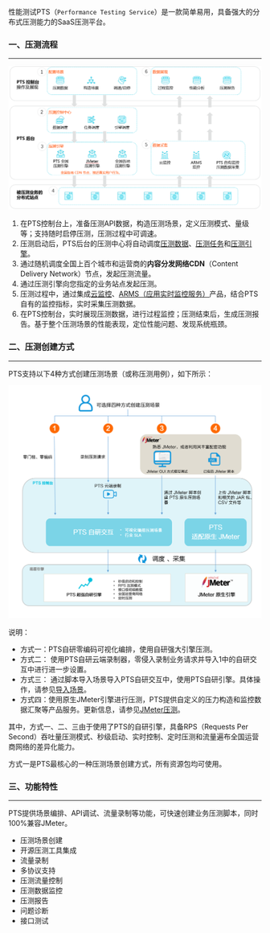 性能测试PTS（`Performance Testing Service`）是一款简单易用，具备强大的分布式压测能力的SaaS压测平台。 



### 一、压测流程

---

![概述流程图](img/p76188.png)

1. 在PTS控制台上，准备压测API数据，构造压测场景，定义压测模式、量级等；支持随时启停压测，压测过程中可调速。
2. 压测启动后，PTS后台的压测中心将自动调度<u>压测数据</u>、<u>压测任务</u>和<u>压测引擎</u>。
3. 通过随机调度全国上百个城市和运营商的**内容分发网络CDN**（Content Delivery Network）节点，发起压测流量。
4. 通过压测引擎向您指定的业务站点发起压测。
5. 压测过程中，通过集成[云监控](https://www.aliyun.com/product/jiankong)、[ARMS（应用实时监控服务）](https://www.aliyun.com/product/arms)产品，结合PTS自有的监控指标，实时采集压测数据。
6. 在PTS控制台，实时展现压测数据，进行过程监控；压测结束后，生成压测报告。基于整个压测场景的性能表现，定位性能问题、发现系统瓶颈。



### 二、压测创建方式

---

PTS支持以下4种方式创建压测场景（或称压测用例），如下所示：

![压测方法](img/p70755.png)

说明：

- 方式一：PTS自研零编码可视化编排，使用自研强大引擎压测。
- 方式二： 使用PTS自研云端录制器，零侵入录制业务请求并导入1中的自研交互中进行进一步设置。
- 方式三： 通过脚本导入场景导入PTS自研交互中，使用PTS自研引擎。具体操作，请参见[导入场景](https://help.aliyun.com/document_detail/97878.htm#multiTask2325)。
- 方式四：使用原生JMeter引擎进行压测，PTS提供自定义的压力构造和监控数据汇聚等产品服务。更新信息，请参见[JMeter压测](https://help.aliyun.com/document_detail/91788.htm#multiTask4485)。

其中，方式一、二、三由于使用了PTS的自研引擎，具备RPS（Requests Per Second）吞吐量压测模式、秒级启动、实时控制、定时压测和流量遍布全国运营商网络的差异化能力。

方式一是PTS最核心的一种压测场景创建方式，所有资源包均可使用。



### 三、功能特性

---

PTS提供场景编排、API调试、流量录制等功能，可快速创建业务压测脚本，同时100%兼容JMeter。

- 压测场景创建
- 开源压测工具集成
- 流量录制
- 多协议支持
- 压测流量控制
- 压测数据监控
- 压测报告
- 问题诊断
- 接口测试